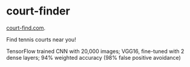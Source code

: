 # court-finder

[court-find.com](https://court-find.com).

Find tennis courts near you!

TensorFlow trained CNN with 20,000 images; VGG16, fine-tuned with 2 dense layers; 94% weighted accuracy (98% false positive avoidance)

